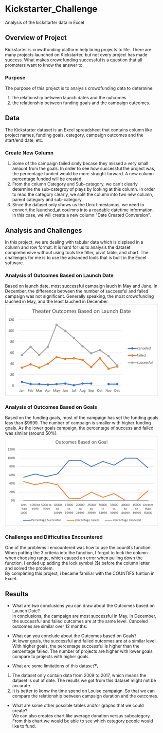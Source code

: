 # Kickstarter_Challenge
Analysis of the kickstarter data in Excel

## Overview of Project
Kickstarter is crowdfunding platform help bring projects to life. There are many projects launched on Kickstarter, but not every project has made success. What makes crowdfunding successful is a question that all promoters want to know the answer to. 


### Purpose
The purpose of this project is to analysis crowdfunding data to determine:
1. the relationship between launch dates and the outcomes.
2. the relationship between funding goals and the campaign outcomes.

## Data
The Kickstarter dataset is an Excel spreadsheet that contains column like project names, funding goals, category, campaign outcomes and the start/end date, etc.

### Create New Column
1. Some of the campaign failed simly becase they missed a very small amount from the goals. In order to see how successful the project was, the percentage funded would be more straight forward. A new column percentage funded will be created.
2. From the column Category and Sub-category, we can't clearly determine the sub-categroy of plays by looking at this column. In order to read the category clearly, we split the column into two new column, parent category and sub-category.
3. Since the dataset only shows us the Unix timestamps, we need to convert the launched_at coulmns into a readable datetime information. In this case, we will create a new column "Date Created Conversion".

## Analysis and Challenges
In this project, we are dealing with tabular data which is displaed in a column and row format. It is hard for us to analysis the dataset comprehensive without using tools like filter, pivot table, and chart. The challenges for me is to use the advanced tools that is built in the Excel software.

### Analysis of Outcomes Based on Launch Date
Based on launch date, most successful campaign lauch in May and June. In December, the difference between the number of successful and failed campaign was not significant. Generally speaking, the most crowdfunding lauched in May, and the least lauched in December.
![Theater_Outcomes_vs_Launch](https://github.com/Alilujian/Kickstarter_Challenge/blob/main/Theater_Outcomes_vs_Launch.png)

### Analysis of Outcomes Based on Goals
Based on the funding goals, most of the campaign has set the funding goals less than $9999. The number of campaign is smaller with higher funding goals. As the lower goals campaign, the percentage of success and failed was similar (around 50%).
![Outcomes_vs_Goals](https://github.com/Alilujian/Kickstarter_Challenge/blob/main/Outcomes_vs_Goals.png)

### Challenges and Difficulties Encountered
One of the problems I encountered was how to use the countifs function. When putting the 3 criteria into the function, I forgot to lock the column when choosing range, which caused an error when pulling down the function. I ended up adding the lock symbol ($) before the column letter and solved the problem.\
By completing this project, i became familiar with the COUNTIFS funtion in Excel. 

## Results
- What are two conclusions you can draw about the Outcomes based on Launch Date?\
In conclusions, the campaign are most successful in May. In December, the successful and failed outcomes are at the same level. Canceled outcomes are similar over 12 months.

- What can you conclude about the Outcomes based on Goals?\
At lower goals, the successful and failed outcomes are at a similar level. With higher goals, the percentage successful is higher than the percentage failed. The number of projects are higher with lower goals compare to projects with higher goals.

- What are some limitations of this dataset?\
1. The dataset only contain data from 2009 to 2017, which means the dataset is out of date. The results we got from this dataset might not be accurate.
2. It is better to konw the time spend on Louise campaign. So that we can compare the relationship between campaign duration and the outcomes.

- What are some other possible tables and/or graphs that we could create?\
We can also creates chart like average donation versus subcategory. From this chart we would be able to see which category people would like to fund.
